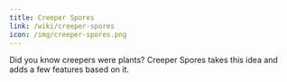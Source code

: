 ```yaml
---
title: Creeper Spores
link: /wiki/creeper-spores
icon: /img/creeper-spores.png
---
```


Did you know creepers were plants? Creeper Spores takes this idea and adds a few features based on it.